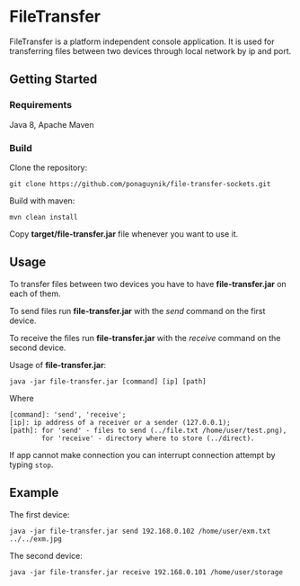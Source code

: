# FileTransfer

FileTransfer is a platform independent console application. It is used for transferring files between two devices through local 
network by ip and port. 

## Getting Started
### Requirements
Java 8, Apache Maven
### Build
Clone the repository:

`git clone https://github.com/ponaguynik/file-transfer-sockets.git`

Build with maven:

`mvn clean install`

Copy **target/file-transfer.jar** file whenever you want to use it.
## Usage
To transfer files between two devices you have to have **file-transfer.jar** on each of them.

To send files run **file-transfer.jar** with the *send* command on the first device.

To receive the files run **file-transfer.jar** with the *receive* command on the second device.

Usage of **file-transfer.jar**:

`java -jar file-transfer.jar [command] [ip] [path]`

Where
```
[command]: 'send', 'receive';
[ip]: ip address of a receiver or a sender (127.0.0.1);
[path]: for 'send' - files to send (../file.txt /home/user/test.png),
        for 'receive' - directory where to store (../direct).
```

If app cannot make connection you can interrupt connection attempt by typing `stop`.
## Example
The first device:

`java -jar file-transfer.jar send 192.168.0.102 /home/user/exm.txt ../../exm.jpg`

The second device:

`java -jar file-transfer.jar receive 192.168.0.101 /home/user/storage`
